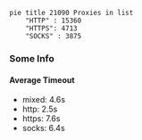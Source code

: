 
```mermaid
pie title 21090 Proxies in list
    "HTTP" : 15360
    "HTTPS": 4713
    "SOCKS" : 3875
```

### Some Info
#### Average Timeout

- mixed: 4.6s
- http: 2.5s
- https: 7.6s
- socks: 6.4s